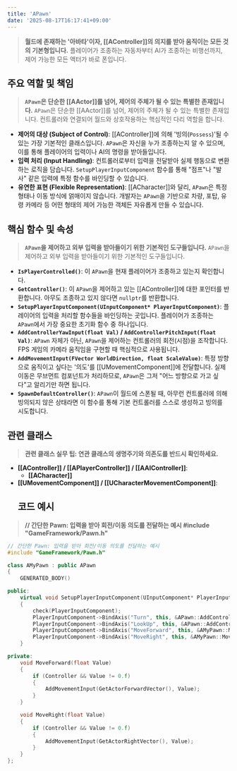 ```yaml
---
title: 'APawn'
date: '2025-08-17T16:17:41+09:00'
---
```

> **월드에 존재하는 '아바타'이자, [[AController]]의 의지를 받아 움직이는 모든 것의 기본형입니다.** 플레이어가 조종하는 자동차부터 AI가 조종하는 비행선까지, 제어 가능한 모든 액터가 바로 폰입니다.

## 주요 역할 및 책임
> **`APawn`은 단순한 [[AActor]]를 넘어, 제어의 주체가 될 수 있는 특별한 존재입니다.**
`APawn`은 단순한 [[AActor]]를 넘어, 제어의 주체가 될 수 있는 특별한 존재입니다. 컨트롤러와 연결되어 월드와 상호작용하는 핵심적인 다리 역할을 합니다.
* **제어의 대상 (Subject of Control)**:
	[[AController]]에 의해 '빙의(`Possess`)'될 수 있는 가장 기본적인 클래스입니다. `APawn`은 자신을 누가 조종하는지 알 수 있으며, 이를 통해 플레이어의 입력이나 AI의 명령을 받아들입니다.
* **입력 처리 (Input Handling)**:
	컨트롤러로부터 입력을 전달받아 실제 행동으로 변환하는 로직을 담습니다. `SetupPlayerInputComponent` 함수를 통해 "점프"나 "발사" 같은 입력에 특정 함수를 바인딩할 수 있습니다.
* **유연한 표현 (Flexible Representation)**:
	[[ACharacter]]와 달리, `APawn`은 특정 형태나 이동 방식에 얽매이지 않습니다. 개발자는 `APawn`을 기반으로 차량, 포탑, 유령 카메라 등 어떤 형태의 제어 가능한 객체든 자유롭게 만들 수 있습니다.

## 핵심 함수 및 속성
> **`APawn`을 제어하고 외부 입력을 받아들이기 위한 기본적인 도구들입니다.**
`APawn`을 제어하고 외부 입력을 받아들이기 위한 기본적인 도구들입니다.
* **`IsPlayerControlled()`**:
	이 `APawn`을 현재 플레이어가 조종하고 있는지 확인합니다.
* **`GetController()`**:
	이 `APawn`을 제어하고 있는 [[AController]]에 대한 포인터를 반환합니다. 아무도 조종하고 있지 않다면 `nullptr`를 반환합니다.
* **`SetupPlayerInputComponent(UInputComponent* PlayerInputComponent)`**:
	플레이어의 입력을 처리할 함수들을 바인딩하는 곳입니다. 플레이어가 조종하는 `APawn`에서 가장 중요한 초기화 함수 중 하나입니다.
* **`AddControllerYawInput(float Val)` / `AddControllerPitchInput(float Val)`**:
	`APawn` 자체가 아닌, `APawn`을 제어하는 컨트롤러의 회전(시점)을 조작합니다. FPS 게임의 카메라 움직임을 구현할 때 핵심적으로 사용됩니다.
* **`AddMovementInput(FVector WorldDirection, float ScaleValue)`**:
	특정 방향으로 움직이고 싶다는 '의도'를 [[UMovementComponent]]에 전달합니다. 실제 이동은 무브먼트 컴포넌트가 처리하므로, `APawn`은 그저 "어느 방향으로 가고 싶다"고 알리기만 하면 됩니다.
* **`SpawnDefaultController()`**:
	`APawn`이 월드에 스폰될 때, 아무런 컨트롤러에 의해 빙의되지 않은 상태라면 이 함수를 통해 기본 컨트롤러를 스스로 생성하고 빙의를 시도합니다.

## 관련 클래스
> **관련 클래스 실무 팁: 연관 클래스의 생명주기와 의존도를 반드시 확인하세요.**
* **[[AController]] / [[APlayerController]] / [[AAIController]]**:
	* **[[ACharacter]]**
* **[[UMovementComponent]] / [[UCharacterMovementComponent]]**:
	## 코드 예시
> **// 간단한 Pawn: 입력을 받아 회전/이동 의도를 전달하는 예시 #include "GameFramework/Pawn.h"**
```cpp
// 간단한 Pawn: 입력을 받아 회전/이동 의도를 전달하는 예시
#include "GameFramework/Pawn.h"

class AMyPawn : public APawn
{
    GENERATED_BODY()

public:
    virtual void SetupPlayerInputComponent(UInputComponent* PlayerInputComponent) override
    {
        check(PlayerInputComponent);
        PlayerInputComponent->BindAxis("Turn", this, &APawn::AddControllerYawInput);
        PlayerInputComponent->BindAxis("LookUp", this, &APawn::AddControllerPitchInput);
        PlayerInputComponent->BindAxis("MoveForward", this, &AMyPawn::MoveForward);
        PlayerInputComponent->BindAxis("MoveRight", this, &AMyPawn::MoveRight);
    }

private:
    void MoveForward(float Value)
    {
        if (Controller && Value != 0.f)
        {
            AddMovementInput(GetActorForwardVector(), Value);
        }
    }

    void MoveRight(float Value)
    {
        if (Controller && Value != 0.f)
        {
            AddMovementInput(GetActorRightVector(), Value);
        }
    }
};
```
